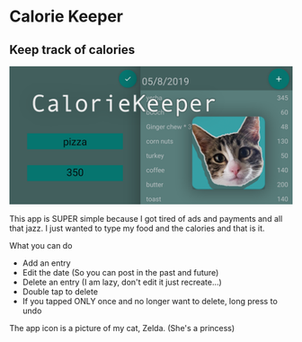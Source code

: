 # Calorie Keeper

## Keep track of calories

![App Preview](/frontplb.png)

This app is SUPER simple because I got tired of ads and payments and all that jazz. I just wanted to type my food and the calories and that is it.

What you can do

- Add an entry
- Edit the date (So you can post in the past and future)
- Delete an entry (I am lazy, don't edit it just recreate...)
- Double tap to delete
- If you tapped ONLY once and no longer want to delete, long press to undo

The app icon is a picture of my cat, Zelda. (She's a princess)
